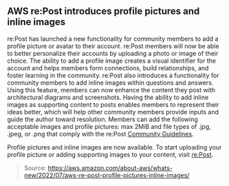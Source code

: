 ## AWS re:Post introduces profile pictures and inline images

re:Post has launched a new functionality for community members to add a profile picture or avatar to their account. re:Post members will now be able to better personalize their accounts by uploading a photo or image of their choice. The ability to add a profile image creates a visual identifier for the account and helps members form connections, build relationships, and foster learning in the community.
re:Post also introduces a functionality for community members to add inline images within questions and answers. Using this feature, members can now enhance the content they post with architectural diagrams and screenshots. Having the ability to add inline images as supporting content to posts enables members to represent their ideas better, which will help other community members provide inputs and guide the author toward resolution. Members can add the following acceptable images and profile pictures: max 2MiB and file types of .jpg, .jpeg, or .png that comply with the re:Post [Community Guidelines](https://repost.aws/guidelines). 

Profile pictures and inline images are now available. To start uploading your profile picture or adding supporting images to your content, visit [re:Post](https://repost.aws/).

> Source: https://aws.amazon.com/about-aws/whats-new/2022/07/aws-re-post-profile-pictures-inline-images/